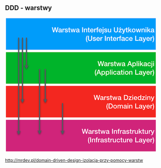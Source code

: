 ## DDD - warstwy

![DDD Layers](./content/patterns/architectural/modern/ddd/ddd-layers.png)

http://mrdev.pl/domain-driven-design-izolacja-przy-pomocy-warstw